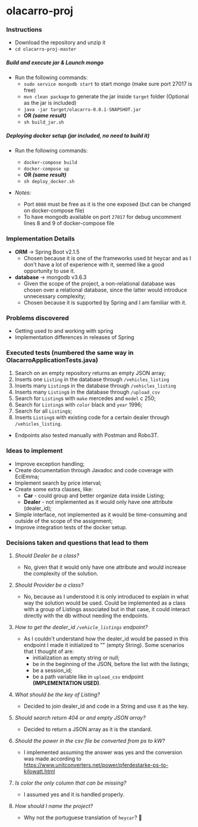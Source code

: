 # olacarro-proj

### Instructions

- Download the repository and unzip it
- `cd olacarro-proj-master`
  
##### Build and execute jar & Launch mongo

- Run the following commands:
  - `sudo service mongodb start` to start mongo (make sure port 27017 is free)
  - `mvn clean package` to generate the jar inside `target` folder (Optional as the jar is included)
  - `java -jar target/olacarro-0.0.1-SNAPSHOT.jar`
  - **OR _(same result)_**
  - `sh build_jar.sh`
  
##### Deploying docker setup (jar included, no need to build it)
- Run the following commands:
  - `docker-compose build`
  - `docker-compose up`
  - **OR _(same result)_**
  - `sh deploy_docker.sh`
  
- *Notes:*
  - Port `8080` must be free as it is the one exposed (but can be changed on docker-compose file)
  - To have mongodb available on port `27017` for debug uncomment lines 8 and 9 of docker-compose file
  
### Implementation Details

- **ORM** -> Spring Boot v2.1.5
  - Chosen because it is one of the frameworks used bt heycar and as I don't have a lot of experience with it, seemed like a good opportunity to use it.
- **database** -> mongodb v3.6.3
  - Given the scope of the project, a non-relational database was chosen over a relational database, since the latter would introduce unnecessary complexity;
  - Chosen because it is supported by Spring and I am familiar with it.
  
### Problems discovered
- Getting used to and working with spring 
- Implementation differences in releases of Spring

### Executed tests (numbered the same way in OlacarroApplicationTests.java)
  1) Search on an empty repository returns an empty JSON array;
  2) Inserts one `Listing` in the database through `/vehicles_listing`
  3) Inserts many `Listing`s in the database through `/vehicles_listing`
  4) Inserts many `Listing`s in the database through `/upload_csv`
  5) Search for `Listing`s with `make` mercedes and `model` c 250;
  6) Search for `Listing`s with `color` black and `year` 1996;
  7) Search for all `Listing`s;
  8) Inserts `Listing`s with existing code for a certain dealer through `/vehicles_listing`.
  
  - Endpoints also tested manually with Postman and Robo3T.

### Ideas to implement
- Improve exception handling;
- Create documentation through Javadoc and code coverage with EclEmma;
- Implement search by price interval;
- Create some extra classes, like:
  - **Car** - could group and better organize data inside Listing;
  - **Dealer** - not implemented as it would only have one attribute (dealer_id);
- Simple interface, not implemented as it would be time-consuming and outside of the scope of the assignment;
- Improve integration tests of the docker setup.

### Decisions taken and questions that lead to them
1) *Should Dealer be a class?*
    - No, given that it would only have one attribute and would increase the complexity of the solution.

2) *Should Provider be a class?*
    - No, because as I understood it is only introduced to explain in what way the solution would be used. Could be implemented as a class with a group of Listings associated but in that case, it could interact directly with the db without needing the endpoints.

3) *How to get the dealer_id `/vehicle_listings` endpoint?*
    - As I couldn't understand how the dealer_id would be passed in this endpoint I made it initialized to "" (empty String). Some scenarios that I thought of are:
      - initialization as empty string or null;
      - be in the beginning of the JSON, before the list with the listings;
      - be a session_id;
      - be a path variable like in `upload_csv` endpoint **(IMPLEMENTATION USED)**.
 
4) *What should be the key of Listing?*
    - Decided to join dealer_id and code in a String and use it as the key.

5) *Should search return 404 or and empty JSON array?*
    - Decided to return a JSON array as it is the standard.

6) *Should the power in the csv file be converted from ps to kW?*
    - I implemented assuming the answer was yes and the conversion was made according to  https://www.unitconverters.net/power/pferdestarke-ps-to-kilowatt.html

7) *Is color the only column that can be missing?*
    - I assumed yes and it is handled properly.

8) *How should I name the project?*
    - Why not the portuguese translation of `heycar`? :thinking:
